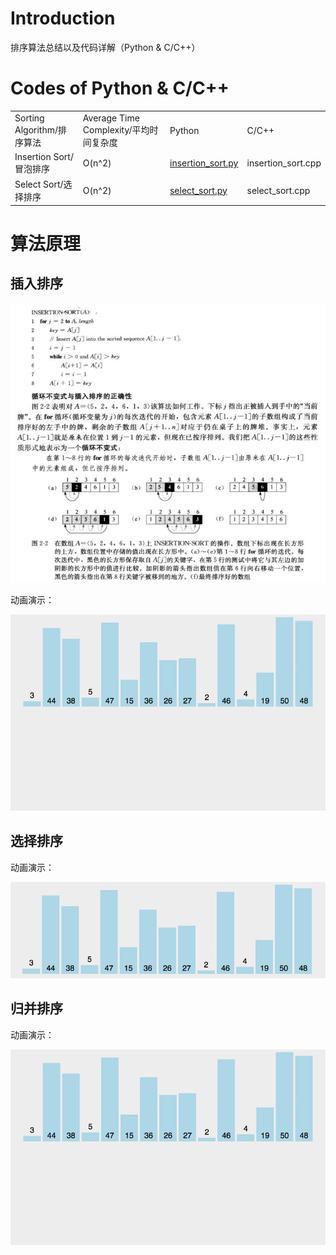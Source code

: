 # Introduction
 排序算法总结以及代码详解（Python & C/C++）
 <br />
 
# Codes of Python & C/C++
<table>
<tr>
<td>Sorting Algorithm/排序算法</td>
<td>Average Time Complexity/平均时间复杂度</td>
<td>Python</td>
<td>C/C++</td>
</tr>
<tr>
<td>Insertion Sort/冒泡排序</td>
<td>O(n^2)</td>
<td><a href="insertion_sort/insertion_sort.py">insertion_sort.py</a></td>
<td>insertion_sort.cpp</td>
</tr>
<tr>
<td>Select Sort/选择排序</td>
<td>O(n^2)</td>
<td><a href="select_sort/select_sort.py">select_sort.py</a></td>
<td>select_sort.cpp</td>
</tr>
</table>

# 算法原理
<h2>插入排序</h2>
<p><img src="images/insertion_sort.jpg"></p>
动画演示：
<p><img src="images/insertionSort.gif"></p>

<h2>选择排序</h2>
动画演示：
<p><img src="images/selectionSort.gif"></p>

<h2>归并排序</h2>
动画演示：
<p><img src="images/mergeSort.gif"></p>
